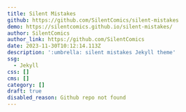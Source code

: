 ```yaml
---
title: Silent Mistakes
github: https://github.com/SilentComics/silent-mistakes
demo: https://silentcomics.github.io/silent-mistakes/
author: SilentComics
author_link: https://github.com/SilentComics
date: 2023-11-30T10:12:14.113Z
description: ':umbrella: silent mistakes Jekyll theme'
ssg:
  - Jekyll
css: []
cms: []
category: []
draft: true
disabled_reason: Github repo not found
---
```


